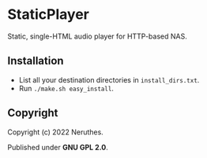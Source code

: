 # StaticPlayer

Static, single-HTML audio player for HTTP-based NAS.


## Installation

- List all your destination directories in `install_dirs.txt`.
- Run `./make.sh easy_install`.


## Copyright

Copyright (c) 2022 Neruthes.

Published under **GNU GPL 2.0**.

